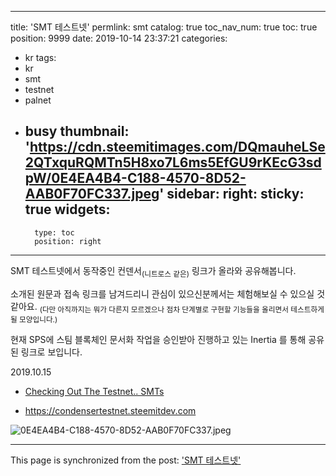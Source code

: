 
---
title: 'SMT 테스트넷'
permlink: smt
catalog: true
toc_nav_num: true
toc: true
position: 9999
date: 2019-10-14 23:37:21
categories:
- kr
tags:
- kr
- smt
- testnet
- palnet
- busy
thumbnail: 'https://cdn.steemitimages.com/DQmauheLSe2QTxquRQMTn5H8xo7L6ms5EfGU9rKEcG3sdpW/0E4EA4B4-C188-4570-8D52-AAB0F70FC337.jpeg'
sidebar:
    right:
        sticky: true
widgets:
    -
        type: toc
        position: right
---


SMT 테스트넷에서 동작중인 컨덴서<sub>(니트로스 같은)</sub> 링크가 올라와 공유해봅니다. 

소개된 원문과 접속 링크를 남겨드리니 관심이 있으신분께서는 체험해보실 수 있으실 것 같아요. <sub>(다만 아직까지는 뭐가 다른지 모르겠으나 점차 단계별로 구현할 기능들을 올리면서 테스트하게 될 모양입니다.)</sub>

현재 SPS에 스팀 블록체인 문서화 작업을 승인받아 진행하고 있는 Inertia 를 통해 공유된 링크로 보입니다. 

2019.10.15

* [Checking Out The Testnet.. SMTs](https://steemit.com/busy/@whatsup/checking-out-the-testnet-smts)

* https://condensertestnet.steemitdev.com

![0E4EA4B4-C188-4570-8D52-AAB0F70FC337.jpeg](https://cdn.steemitimages.com/DQmauheLSe2QTxquRQMTn5H8xo7L6ms5EfGU9rKEcG3sdpW/0E4EA4B4-C188-4570-8D52-AAB0F70FC337.jpeg)

- - -

This page is synchronized from the post: ['SMT 테스트넷'](https://steemit.com/@jaydih/smt)
